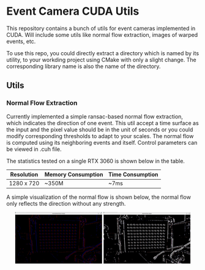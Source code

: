 # Event Camera CUDA Utils

This repository contains a bunch of utils for event cameras implemented in CUDA. Will include some utils like normal flow extraction, images of warped events, etc.

To use this repo, you could directly extract a directory which is named by its utility, to your workding project using CMake with only a slight change. The corresponding library name is also the name of the directory.

## Utils

### Normal Flow Extraction

Currently implemented a simple ransac-based normal flow extraction, which indicates the direction of one event. This util accept a time surface as the input and the pixel value should be in the unit of seconds or you could modify corresponding thresholds to adapt to your scales. The normal flow is computed using its neighboring events and itself. Control parameters can be viewed in .cuh file.

The statistics tested on a single RTX 3060 is shown below in the table.

| Resolution      | Memory Consumption | Time Consumption |
|-----------------|-------------------|------------------|
| 1280 x 720      | ~350M               | ~7ms            |

A simple visualization of the normal flow is shown below, the normal flow only reflects the direction without any strength.

<p align="center">
  <img src="https://github.com/zppppppx/event_camera_cuda_utils/blob/main/resources/imgs/normal_flow_extraction/accumulated_event_image.jpg" width="45%" alt="Accumulated Event Image"/>
  <img src="https://github.com/zppppppx/event_camera_cuda_utils/blob/main/resources/imgs/normal_flow_extraction/normal_flow_image.jpg" width="45%" alt="Normal Flow Image"/>
</p>
